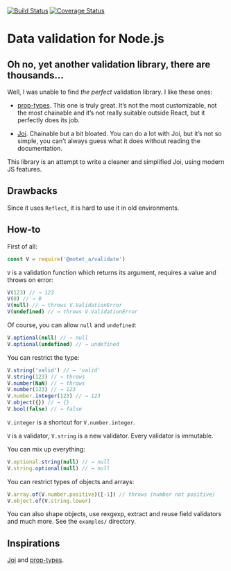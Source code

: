 
[![Build Status](https://travis-ci.org/motet-a/validate.svg?branch=master)](https://travis-ci.org/motet-a/validate) [![Coverage Status](https://coveralls.io/repos/github/motet-a/validate/badge.svg?branch=master)](https://coveralls.io/github/motet-a/validate?branch=master)

# Data validation for Node.js

## Oh no, yet another validation library, there are thousands…

Well, I was unable to find _the perfect_ validation library. I like
these ones:

- [prop-types]. This one is truly great. It’s not the most customizable,
  not the most chainable and it’s not really suitable outside React,
  but it perfectly does its job.

- [Joi]. Chainable but a bit bloated. You can do a lot with Joi, but
  it’s not so simple, you can’t always guess what it does without
  reading the documentation.

This library is an attempt to write a cleaner and simplified Joi,
using modern JS features.

## Drawbacks

Since it uses `Reflect`, it is hard to use it in old environments.

## How-to

First of all:

```js
const V = require('@motet_a/validate')
```

`V` is a validation function which returns its argument, requires
a value and throws on error:

```js
V(123) // → 123
V(0) // → 0
V(null) // → throws V.ValidationError
V(undefined) // → throws V.ValidationError
```

Of course, you can allow `null` and `undefined`:

```js
V.optional(null) // → null
V.optional(undefined) // → undefined
```

You can restrict the type:

```js
V.string('valid') // → 'valid'
V.string(123) // → throws
V.number(NaN) // → throws
V.number(123) // → 123
V.number.integer(123) // → 123
V.object({}) // → {}
V.bool(false) // → false
```

`V.integer` is a shortcut for `V.number.integer`.

`V` is a validator, `V.string` is a new validator. Every validator is
immutable.

You can mix up everything:

```js
V.optional.string(null) // → null
V.string.optional(null) // → null
```

You can restrict types of objects and arrays:

```js
V.array.of(V.number.positive)([-1]) // throws (number not positive)
V.object.of(V.string.lower)
```

You can also shape objects, use rexgexp, extract and reuse field
validators and much more. See the `examples/` directory.

## Inspirations

[Joi] and [prop-types].

[joi]: https://github.com/hapijs/joi
[prop-types]: https://github.com/facebook/prop-types
